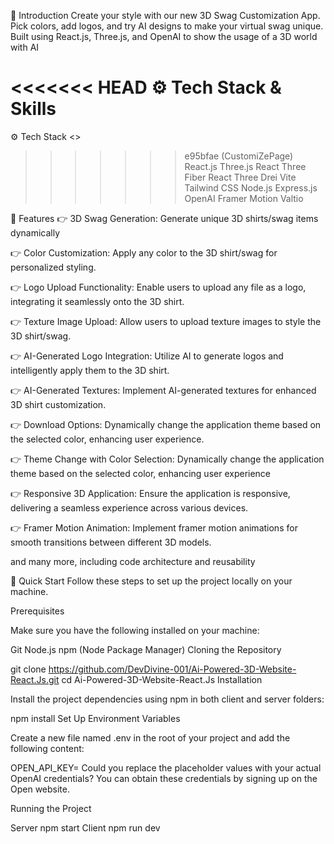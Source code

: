 🤖 Introduction
Create your style with our new 3D Swag Customization App. Pick colors, add logos, and try AI designs to make your virtual swag unique. Built using React.js, Three.js, and OpenAI to show the usage of a 3D world with AI


<<<<<<< HEAD
⚙️ Tech Stack & Skills
=======
⚙️ Tech Stack  <>
>>>>>>> e95bfae (CustomiZePage)
React.js
Three.js
React Three Fiber
React Three Drei
Vite
Tailwind CSS
Node.js
Express.js
OpenAI
Framer Motion
Valtio


🔋 Features
👉 3D Swag Generation: Generate unique 3D shirts/swag items dynamically

👉 Color Customization: Apply any color to the 3D shirt/swag for personalized styling.

👉 Logo Upload Functionality: Enable users to upload any file as a logo, integrating it seamlessly onto the 3D shirt.

👉 Texture Image Upload: Allow users to upload texture images to style the 3D shirt/swag.

👉 AI-Generated Logo Integration: Utilize AI to generate logos and intelligently apply them to the 3D shirt.

👉 AI-Generated Textures: Implement AI-generated textures for enhanced 3D shirt customization.

👉 Download Options: Dynamically change the application theme based on the selected color, enhancing user experience.

👉 Theme Change with Color Selection: Dynamically change the application theme based on the selected color, enhancing user experience

👉 Responsive 3D Application: Ensure the application is responsive, delivering a seamless experience across various devices.

👉 Framer Motion Animation: Implement framer motion animations for smooth transitions between different 3D models.

and many more, including code architecture and reusability


🤸 Quick Start
Follow these steps to set up the project locally on your machine.

Prerequisites

Make sure you have the following installed on your machine:

Git
Node.js
npm (Node Package Manager)
Cloning the Repository

git clone https://github.com/DevDivine-001/Ai-Powered-3D-Website-React.Js.git
cd Ai-Powered-3D-Website-React.Js
Installation

Install the project dependencies using npm in both client and server folders:

npm install
Set Up Environment Variables

Create a new file named .env in the root of your project and add the following content:

OPEN_API_KEY=
Could you replace the placeholder values with your actual OpenAI credentials? You can obtain these credentials by signing up on the Open website.

Running the Project

Server
npm start
Client
npm run dev
